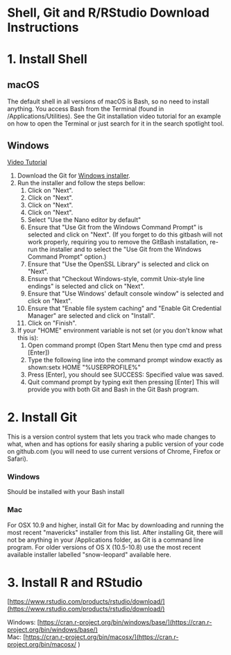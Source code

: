# Shell, Git and R/RStudio Download Instructions

# 1. Install Shell
## macOS
The default shell in all versions of macOS is Bash, so no need to install anything. You access Bash from the Terminal (found in /Applications/Utilities). See the Git installation video tutorial for an example on how to open the Terminal or just search for it in the search spotlight tool.

## Windows

[Video Tutorial](https://www.youtube.com/watch?v=339AEqk9c-8)
1.	Download the Git for [Windows installer](https://gitforwindows.org/).
2.	Run the installer and follow the steps bellow: 
	1.	Click on "Next".
	2.	Click on "Next".
	3.	Click on "Next".
	4.	Click on "Next".
	5.	Select "Use the Nano editor by default"
	6.	Ensure that "Use Git from the Windows Command Prompt" is selected and click on "Next". (If you forget to do this gitbash will not work properly, requiring you to remove the GitBash installation, re-run the installer and to select the "Use Git from the Windows Command Prompt" option.)
	7.	Ensure that "Use the OpenSSL Library" is selected and click on "Next".
	8.	Ensure that "Checkout Windows-style, commit Unix-style line endings" is selected and click on "Next".
	9.	Ensure that "Use Windows' default console window" is selected and click on "Next".
	10.	Ensure that "Enable file system caching" and "Enable Git Credential Manager" are selected and click on "Install".
	11.	Click on "Finish".
3.	If your "HOME" environment variable is not set (or you don't know what this is): 
	1.	Open command prompt (Open Start Menu then type cmd and press [Enter])
	2.	Type the following line into the command prompt window exactly as 
shown:setx HOME "%USERPROFILE%" 
	3.	Press [Enter], you should see SUCCESS: Specified value was saved.
	4.	Quit command prompt by typing exit then pressing [Enter]
This will provide you with both Git and Bash in the Git Bash program.


# 2. Install Git
This is a version control system that lets you track who made changes to what, when and has options for easily sharing a public version of your code on github.com (you will need to use current versions of Chrome, Firefox or Safari).

### Windows
Should be installed with your Bash install

### Mac
For OSX 10.9 and higher, install Git for Mac by downloading and running the most recent "mavericks" installer from this list. After installing Git, there will not be anything in your /Applications folder, as Git is a command line program. For older versions of OS X (10.5-10.8) use the most recent available installer labelled "snow-leopard" available here. 


# 3. Install R and RStudio
[https://www.rstudio.com/products/rstudio/download/](https://www.rstudio.com/products/rstudio/download/)

Windows: [https://cran.r-project.org/bin/windows/base/](https://cran.r-project.org/bin/windows/base/)<br/>
Mac: [https://cran.r-project.org/bin/macosx/](https://cran.r-project.org/bin/macosx/ )